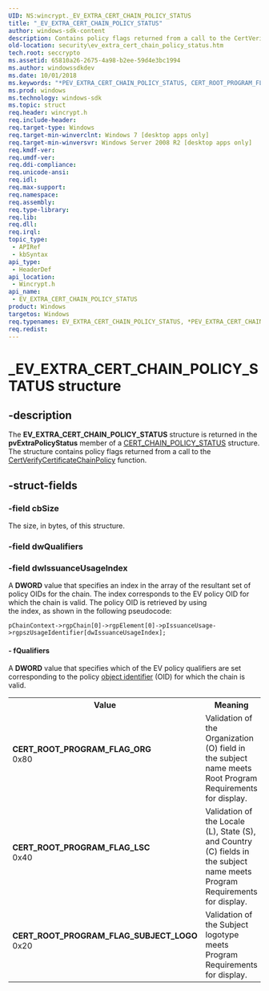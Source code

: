 ```yaml
---
UID: NS:wincrypt._EV_EXTRA_CERT_CHAIN_POLICY_STATUS
title: "_EV_EXTRA_CERT_CHAIN_POLICY_STATUS"
author: windows-sdk-content
description: Contains policy flags returned from a call to the CertVerifyCertificateChainPolicy function.
old-location: security\ev_extra_cert_chain_policy_status.htm
tech.root: seccrypto
ms.assetid: 65810a26-2675-4a98-b2ee-59d4e3bc1994
ms.author: windowssdkdev
ms.date: 10/01/2018
ms.keywords: "*PEV_EXTRA_CERT_CHAIN_POLICY_STATUS, CERT_ROOT_PROGRAM_FLAG_LSC, CERT_ROOT_PROGRAM_FLAG_ORG, CERT_ROOT_PROGRAM_FLAG_SUBJECT_LOGO, EV_EXTRA_CERT_CHAIN_POLICY_STATUS, EV_EXTRA_CERT_CHAIN_POLICY_STATUS structure [Security], PEV_EXTRA_CERT_CHAIN_POLICY_STATUS, PEV_EXTRA_CERT_CHAIN_POLICY_STATUS structure pointer [Security], _EV_EXTRA_CERT_CHAIN_POLICY_STATUS, security.ev_extra_cert_chain_policy_status, wincrypt/PEV_EXTRA_CERT_CHAIN_POLICY_STATUS, wincrypt/_EV_EXTRA_CERT_CHAIN_POLICY_STATUS"
ms.prod: windows
ms.technology: windows-sdk
ms.topic: struct
req.header: wincrypt.h
req.include-header: 
req.target-type: Windows
req.target-min-winverclnt: Windows 7 [desktop apps only]
req.target-min-winversvr: Windows Server 2008 R2 [desktop apps only]
req.kmdf-ver: 
req.umdf-ver: 
req.ddi-compliance: 
req.unicode-ansi: 
req.idl: 
req.max-support: 
req.namespace: 
req.assembly: 
req.type-library: 
req.lib: 
req.dll: 
req.irql: 
topic_type:
 - APIRef
 - kbSyntax
api_type:
 - HeaderDef
api_location:
 - Wincrypt.h
api_name:
 - EV_EXTRA_CERT_CHAIN_POLICY_STATUS
product: Windows
targetos: Windows
req.typenames: EV_EXTRA_CERT_CHAIN_POLICY_STATUS, *PEV_EXTRA_CERT_CHAIN_POLICY_STATUS
req.redist: 
---
```


# _EV_EXTRA_CERT_CHAIN_POLICY_STATUS structure


## -description


The <b>EV_EXTRA_CERT_CHAIN_POLICY_STATUS</b> structure is returned in the <b>pvExtraPolicyStatus</b>  member of a <a href="https://msdn.microsoft.com/599a09b6-fe9e-4489-99ae-8a88fa78a660">CERT_CHAIN_POLICY_STATUS</a> structure. The structure contains policy flags returned from a call to the <a href="https://msdn.microsoft.com/19c37f77-1072-4740-b244-764b816a2a1f">CertVerifyCertificateChainPolicy</a> function.


## -struct-fields




### -field cbSize

The size, in bytes, of this structure.


### -field dwQualifiers

 


### -field dwIssuanceUsageIndex

A <b>DWORD</b> value that specifies an index in the array of the resultant set of policy OIDs for the chain. The index corresponds to the EV policy OID for which the chain is valid. The policy OID is retrieved by using  
the index, as shown in the following pseudocode:

<code>pChainContext-&gt;rgpChain[0]-&gt;rgpElement[0]-&gt;pIssuanceUsage-&gt;rgpszUsageIdentifier[dwIssuanceUsageIndex];</code>


#### - fQualifiers

A <b>DWORD</b> value that specifies which of the EV policy qualifiers are set corresponding to the policy <a href="https://msdn.microsoft.com/e6be8932-015e-4058-b249-1671b3fea521">object identifier</a> (OID) for which the chain is valid.

<table>
<tr>
<th>Value</th>
<th>Meaning</th>
</tr>
<tr>
<td width="40%"><a id="CERT_ROOT_PROGRAM_FLAG_ORG"></a><a id="cert_root_program_flag_org"></a><dl>
<dt><b>CERT_ROOT_PROGRAM_FLAG_ORG</b></dt>
<dt>0x80</dt>
</dl>
</td>
<td width="60%">
Validation of the Organization (O) field in the subject name meets Root Program Requirements for display.

</td>
</tr>
<tr>
<td width="40%"><a id="CERT_ROOT_PROGRAM_FLAG_LSC"></a><a id="cert_root_program_flag_lsc"></a><dl>
<dt><b>CERT_ROOT_PROGRAM_FLAG_LSC</b></dt>
<dt>0x40</dt>
</dl>
</td>
<td width="60%">
Validation of the Locale (L), State (S), and Country (C) fields in
the subject name meets Program Requirements for display.

</td>
</tr>
<tr>
<td width="40%"><a id="CERT_ROOT_PROGRAM_FLAG_SUBJECT_LOGO"></a><a id="cert_root_program_flag_subject_logo"></a><dl>
<dt><b>CERT_ROOT_PROGRAM_FLAG_SUBJECT_LOGO</b></dt>
<dt>0x20</dt>
</dl>
</td>
<td width="60%">
Validation of the  Subject logotype meets Program Requirements for display.

</td>
</tr>
</table>
 

